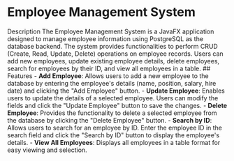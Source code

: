 # Employee Management System ## 
Description The Employee Management System is a JavaFX application designed to manage employee information using PostgreSQL as the database backend. 
The system provides functionalities to perform CRUD (Create, Read, Update, Delete) operations on employee records. Users can add new employees, update existing employee details, delete employees, search for employees by their ID, and view all employees in a table. ## Features - 
**Add Employee**: Allows users to add a new employee to the database by entering the employee's details (name, position, salary, hire date) and clicking the "Add Employee" button. - 
**Update Employee**: Enables users to update the details of a selected employee. Users can modify the fields and click the "Update Employee" button to save the changes. - 
**Delete Employee**: Provides the functionality to delete a selected employee from the database by clicking the "Delete Employee" button. - **Search by ID**: Allows users to search for an employee by ID. Enter the employee ID in the search field and click the "Search by ID" button to display the employee's details. - 
**View All Employees**: Displays all employees in a table format for easy viewing and selection.
